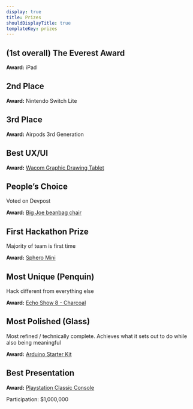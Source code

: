 ```yaml
---
display: true
title: Prizes
shouldDisplayTitle: true
templateKey: prizes
---
```

## (1st overall) The Everest Award

**Award:** iPad

## 2nd Place

**Award:** Nintendo Switch Lite

## 3rd Place

**Award:** Airpods 3rd Generation

## Best UX/UI

**Award:**
[Wacom Graphic Drawing Tablet](https://www.amazon.com/Wacom-Graphic-Drawing-Tablet-Beginners/dp/B07S1RR3FR)

## People’s Choice

Voted on Devpost

**Award:**
[Big Joe beanbag chair](https://www.amazon.com/Big-Joe-645602-Chair-Stretch/dp/B008AE0WV0)

## First Hackathon Prize

Majority of team is first time

**Award:**
[Sphero Mini](https://sphero.com/collections/all/products/sphero-mini)

## Most Unique (Penquin)

Hack different from everything else

**Award:**
[Echo Show 8 - Charcoal](https://www.bestbuy.com/site/amazon-echo-show-8-smart-display-with-alexa-charcoal/6380481.p?skuId=6380481)

## Most Polished (Glass)

Most refined / technically complete. Achieves what it sets out to do while also being meaningful

**Award:**
[Arduino Starter Kit](https://store-usa.arduino.cc/products/arduino-starter-kit-multi-language)

## Best Presentation

**Award:**
[Playstation Classic Console](https://www.amazon.com/PlayStation-Classic-Console/dp/B07HHVF2XG/)



P﻿articipation: $1,000,000